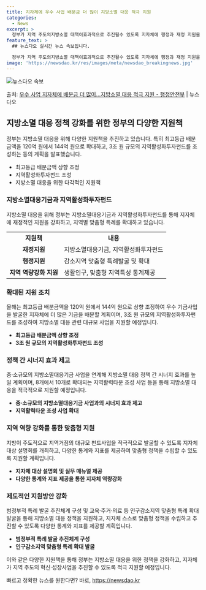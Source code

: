 ```yaml
---
title: 지자체에 우수 사업 배분금 더 많이 지방소멸 대응 적극 지원
categories:
  - News
excerpt: >
  정부가 지역 주도의지방소멸 대책이효과적으로 추진될수 있도록 지자체에 행정과 재정 지원을 강화한다. 이를 위해…
feature_text: >
  ## 뉴스다오 실시간 뉴스 속보입니다.

  정부가 지역 주도의지방소멸 대책이효과적으로 추진될수 있도록 지자체에 행정과 재정 지원을 강화한다. 이를 위해…
image: 'https://newsdao.kr/res/images/meta/newsdao_breakingnews.jpg'
---
```


![뉴스다오 속보](https://newsdao.kr/res/images/meta/newsdao_breakingnews.jpg)

<p>출처: <a href="https://newsdao.kr/2943" rel="dofollow">우수 사업 지자체에 배분금 더 많이…지방소멸 대응 적극 지원 - 행정안전부</a> | 뉴스다오</p>

<h2 data-ke-size="size26">지방소멸 대응 정책 강화를 위한 정부의 다양한 지원책</h2>
<p data-ke-size="size16">정부는 지방소멸 대응을 위해 다양한 지원책을 추진하고 있습니다. 특히 최고등급 배분금액을 120억 원에서 144억 원으로 확대하고, 3조 원 규모의 지역활성화투자펀드를 조성하는 등의 계획을 발표했습니다.</p>
<ul>
  <li>최고등급 배분금액 상향 조정</li>
  <li>지역활성화투자펀드 조성</li>
  <li>지방소멸 대응을 위한 다각적인 지원책</li>
</ul>

<h3 data-ke-size="size24">지방소멸대응기금과 지역활성화투자펀드</h3>
<p data-ke-size="size16">지방소멸 대응을 위해 정부는 지방소멸대응기금과 지역활성화투자펀드를 통해 지자체에 재정적인 지원을 강화하고, 지역별 맞춤형 특례를 확대하고 있습니다.</p>
<table>
  <tr>
    <td style="text-align: center; height: 17px;"><b>지원책</b></td>
    <td style="text-align: center; height: 17px;"><b>내용</b></td>
  </tr>
  <tr>
    <td style="text-align: center; height: 17px;"><b>재정지원</b></td>
    <td>지방소멸대응기금, 지역활성화투자펀드</td>
  </tr>
  <tr>
    <td style="text-align: center; height: 17px;"><b>행정지원</b></td>
    <td>감소지역 맞춤형 특례발굴 및 확대</td>
  </tr>
  <tr>
    <td style="text-align: center; height: 17px;"><b>지역 역량강화 지원</b></td>
    <td>생활인구, 맞춤형 지역특성 통계제공</td>
  </tr>
</table>

<h3 data-ke-size="size24">확대된 지원 조치</h3>
<p data-ke-size="size16">올해는 최고등급 배분금액을 120억 원에서 144억 원으로 상향 조정하여 우수 기금사업을 발굴한 지자체에 더 많은 기금을 배분할 계획이며, 3조 원 규모의 지역활성화투자펀드를 조성하여 지방소멸 대응 관련 대규모 사업을 지원할 예정입니다.</p>
<ul>
  <li><b>최고등급 배분금액 상향 조정</b></li>
  <li><b>3조 원 규모의 지역활성화투자펀드 조성</b></li>
</ul>

<h3 data-ke-size="size24">정책 간 시너지 효과 제고</h3>
<p data-ke-size="size16">중·소규모의 지방소멸대응기금 사업을 연계해 지방소멸 대응 정책 간 시너지 효과를 높일 계획이며, 8개에서 10개로 확대되는 지역활력타운 조성 사업 등을 통해 지방소멸 대응을 적극적으로 지원할 예정입니다.</p>
<ul>
  <li><b>중·소규모의 지방소멸대응기금 사업과의 시너지 효과 제고</b></li>
  <li><b>지역활력타운 조성 사업 확대</b></li>
</ul>

<h3 data-ke-size="size24">지역 역량 강화를 통한 맞춤형 지원</h3>
<p data-ke-size="size16">지방이 주도적으로 지역거점의 대규모 펀드사업을 적극적으로 발굴할 수 있도록 지자체 대상 설명회를 개최하고, 다양한 통계와 지표를 제공하여 맞춤형 정책을 수립할 수 있도록 지원할 계획입니다.</p>
<ul>
  <li><b>지자체 대상 설명회 및 실무 매뉴얼 제공</b></li>
  <li><b>다양한 통계와 지표 제공을 통한 지자체 역량강화</b></li>
</ul>

<h3 data-ke-size="size24">제도적인 지원방안 강화</h3>
<p data-ke-size="size16">범정부적 특례 발굴 추진체계 구성 및 교육·주거·의료 등 인구감소지역 맞춤형 특례 확대 발굴을 통해 지방소멸 대응 정책을 지원하고, 지자체 스스로 맞춤형 정책을 수립하고 추진할 수 있도록 다양한 통계와 지표를 제공할 계획입니다.</p>
<ul>
  <li><b>범정부적 특례 발굴 추진체계 구성</b></li>
  <li><b>인구감소지역 맞춤형 특례 확대 발굴</b></li>
</ul>

<p data-ke-size="size16">이와 같은 다양한 지원책을 통해 정부는 지방소멸 대응을 위한 정책을 강화하고, 지자체가 지역 주도의 혁신·성장사업을 추진할 수 있도록 적극 지원할 예정입니다.</p>
<p data-ke-size="size16"></p> 

빠르고 정확한 뉴스를 원한다면? 바로, <a href="https://newsdao.kr" rel="dofollow">https://newsdao.kr</a>


    
